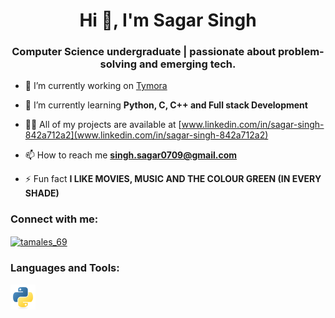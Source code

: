 <h1 align="center">Hi 👋, I'm Sagar Singh</h1>
<h3 align="center">Computer Science undergraduate | passionate about problem-solving and emerging tech.</h3>

- 🔭 I’m currently working on [Tymora](https://l.instagram.com/?u=https%3A%2F%2Ftymoraland.netlify.app%2F%3Ffbclid%3DPAZXh0bgNhZW0CMTEAAaexi4__HhUHORcvWqN-f9wiDJK831uvW7ReDwerxl9V6ImRdgg-giH2fRDUxQ_aem_TKwhBkMpZ_rzIb1PTzzJ6w&e=AT2NUmSD4CLMArbhuLE8sJ5Jxokh4l1Z7c5pWDzfWzadVBUn-TQgFXilp-A-7KhdxEjiMx6zkXfZT_IqPd2XtLbMZHRslhbDijPsdQ)

- 🌱 I’m currently learning **Python, C, C++ and Full stack Development**

- 👨‍💻 All of my projects are available at [www.linkedin.com/in/sagar-singh-842a712a2](www.linkedin.com/in/sagar-singh-842a712a2)

- 📫 How to reach me **singh.sagar0709@gmail.com**

- ⚡ Fun fact **I LIKE MOVIES, MUSIC AND THE COLOUR GREEN (IN EVERY SHADE)**

<h3 align="left">Connect with me:</h3>
<p align="left">
<a href="https://instagram.com/tamales_69" target="blank"><img align="center" src="https://raw.githubusercontent.com/rahuldkjain/github-profile-readme-generator/master/src/images/icons/Social/instagram.svg" alt="tamales_69" height="30" width="40" /></a>
</p>

<h3 align="left">Languages and Tools:</h3>
<p align="left"> <a href="https://www.python.org" target="_blank" rel="noreferrer"> <img src="https://raw.githubusercontent.com/devicons/devicon/master/icons/python/python-original.svg" alt="python" width="40" height="40"/> </a> </p>

